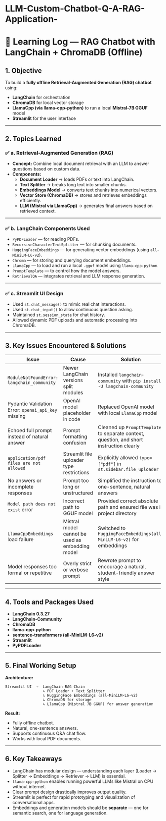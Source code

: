 # LLM-Custom-Chatbot-Q-A-RAG-Application-

# 🧠 Learning Log — RAG Chatbot with LangChain + ChromaDB (Offline)

## 1. Objective
To build a **fully offline Retrieval-Augmented Generation (RAG) chatbot** using:
- **LangChain** for orchestration  
- **ChromaDB** for local vector storage  
- **LlamaCpp (via llama-cpp-python)** to run a local **Mistral-7B GGUF** model  
- **Streamlit** for the user interface  

---

## 2. Topics Learned

### ✅ a. Retrieval-Augmented Generation (RAG)
- **Concept:** Combine local document retrieval with an LLM to answer questions based on custom data.  
- **Components:**
  - **Document Loader** → loads PDFs or text into LangChain.
  - **Text Splitter** → breaks long text into smaller chunks.
  - **Embeddings Model** → converts text chunks into numerical vectors.
  - **Vector Store (ChromaDB)** → stores and retrieves embeddings efficiently.
  - **LLM (Mistral via LlamaCpp)** → generates final answers based on retrieved context.

---

### ✅ b. LangChain Components Used
- `PyPDFLoader` — for reading PDFs.  
- `RecursiveCharacterTextSplitter` — for chunking documents.  
- `HuggingFaceEmbeddings` — for generating vector embeddings (using `all-MiniLM-L6-v2`).  
- `Chroma` — for storing and querying document embeddings.  
- `LlamaCpp` — to load and run a local `.gguf` model using `llama-cpp-python`.  
- `PromptTemplate` — to control how the model answers.  
- `RetrievalQA` — integrates retrieval and LLM response generation.  

---

### ✅ c. Streamlit UI Design
- Used `st.chat_message()` to mimic real chat interactions.  
- Used `st.chat_input()` to allow continuous question asking.  
- Maintained `st.session_state` for chat history.  
- Allowed dynamic PDF uploads and automatic processing into ChromaDB.  

---

## 3. Key Issues Encountered & Solutions

| Issue | Cause | Solution |
|--------|--------|-----------|
| `ModuleNotFoundError: langchain_community` | Newer LangChain versions split modules | Installed `langchain-community` with `pip install -U langchain-community` |
| Pydantic Validation Error: `openai_api_key` missing | OpenAI model placeholder in code | Replaced OpenAI model with local `LlamaCpp` model |
| Echoed full prompt instead of natural answer | Prompt formatting confusion | Cleaned up `PromptTemplate` to separate context, question, and short instruction clearly |
| `application/pdf files are not allowed` | Streamlit file uploader type restrictions | Explicitly allowed `type=["pdf"]` in `st.sidebar.file_uploader` |
| No answers or incomplete responses | Prompt too long or unstructured | Simplified the instruction to one-sentence, natural answers |
| `Model path does not exist` error | Incorrect path to GGUF model | Provided correct absolute path and ensured file was in project directory |
| `LlamaCppEmbeddings` load failure | Mistral model cannot be used as embedding model | Switched to `HuggingFaceEmbeddings(all-MiniLM-L6-v2)` for embeddings |
| Model responses too formal or repetitive | Overly strict or verbose prompt | Rewrote prompt to encourage a natural, student-friendly answer style |

---

## 4. Tools and Packages Used
- **LangChain 0.3.27**
- **LangChain-Community**
- **ChromaDB**
- **llama-cpp-python**
- **sentence-transformers (all-MiniLM-L6-v2)**
- **Streamlit**
- **PyPDFLoader**

---

## 5. Final Working Setup
**Architecture:**
```
Streamlit UI  →  LangChain RAG Chain
                 ↳ PDF Loader + Text Splitter
                 ↳ HuggingFace Embeddings (all-MiniLM-L6-v2)
                 ↳ ChromaDB for storage
                 ↳ LlamaCpp (Mistral 7B GGUF) for answer generation
```

**Result:**
- Fully offline chatbot.  
- Natural, one-sentence answers.  
- Supports continuous Q&A chat flow.  
- Works with local PDF documents.

---

## 6. Key Takeaways
- LangChain has modular design — understanding each layer (Loader → Splitter → Embeddings → Retriever → LLM) is essential.  
- `llama-cpp-python` enables running powerful LLMs like Mistral on CPU without internet.  
- Clear prompt design drastically improves output quality.  
- Streamlit is perfect for rapid prototyping and visualization of conversational apps.  
- Embeddings and generation models should be **separate** — one for semantic search, one for language generation.  

